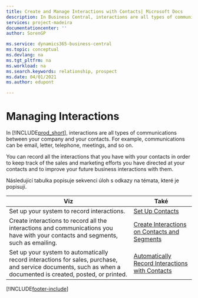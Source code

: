 ```yaml
---
title: Create and Manage Interactions with Contacts| Microsoft Docs
description: In Business Central, interactions are all types of communications between your company and your contacts. For example, communications can be email, letter, telephone, meetings, and so on.
services: project-madeira
documentationcenter: ''
author: SorenGP

ms.service: dynamics365-business-central
ms.topic: conceptual
ms.devlang: na
ms.tgt_pltfrm: na
ms.workload: na
ms.search.keywords: relationship, prospect
ms.date: 04/01/2021
ms.author: edupont

---
```

# Managing Interactions
In [!INCLUDE[prod_short](includes/prod_short.md)], interactions are all types of communications between your company and your contacts. For example, communications can be email, letter, telephone, meetings, and so on.

You can record all the interactions that you have with your contacts in order to keep track of the sales and marketing efforts you have directed at your contacts and to improve your future business interactions with them.

Následující tabulka popisuje sekvenci úloh s odkazy na témata, které je popisují.

| Viz | Také |
| --- | --- |
| Set up your system to record interactions. | [Set Up Contacts](marketing-setup-contacts.md) |
| Create interactions to record all the interactions and communications you have with your contacts and segments, such as emailing. | [Create Interactions on Contacts and Segments](marketing-how-create-interactions.md) |
| Set up your system to automatically record interactions for sales, purchase, and service documents, such as when a documented is created, posted, or printed. | [Automatically Record Interactions with Contacts](marketing-auto-record-interactions.md) |


[!INCLUDE[footer-include](includes/footer-banner.md)]